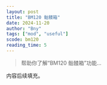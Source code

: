 ```yaml
---
layout: post
title: "BM120 骷髅箱"
date: 2024-11-20
author: "Bny"
tags: ["mod", "useful"]
scode: bm120
reading_time: 5
---
```


> 帮助你了解“BM120 骷髅箱”功能...

内容后续填充。
